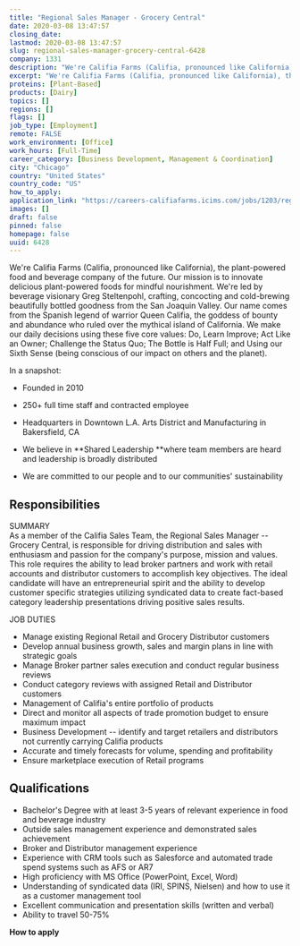 ```yaml
---
title: "Regional Sales Manager - Grocery Central"
date: 2020-03-08 13:47:57
closing_date: 
lastmod: 2020-03-08 13:47:57
slug: regional-sales-manager-grocery-central-6428
company: 1331
description: "We're Califia Farms (Califia, pronounced like California), the plant-powered food and beverage company of the future. Our mission is to innovate delicious plant-powered foods for mindful nourishment. We're led by beverage visionary Greg Steltenpohl, crafting, concocting and cold-brewing beautifully bottled goodness from the San Joaquin Valley. Our name comes from the Spanish legend of warrior Queen Califia, the goddess of bounty and abundance who ruled over the mythical island of California."
excerpt: "We're Califia Farms (Califia, pronounced like California), the plant-powered food and beverage company of the future. Our mission is to innovate delicious plant-powered foods for mindful nourishment. We're led by beverage visionary Greg Steltenpohl, crafting, concocting and cold-brewing beautifully bottled goodness from the San Joaquin Valley. Our name comes from the Spanish legend of warrior Queen Califia, the goddess of bounty and abundance who ruled over the mythical island of California."
proteins: [Plant-Based]
products: [Dairy]
topics: []
regions: []
flags: []
job_type: [Employment]
remote: FALSE
work_environment: [Office]
work_hours: [Full-Time]
career_category: [Business Development, Management & Coordination]
city: "Chicago"
country: "United States"
country_code: "US"
how_to_apply: 
application_link: "https://careers-califiafarms.icims.com/jobs/1203/regional-sales-manager---grocery-central/job"
images: []
draft: false
pinned: false
homepage: false
uuid: 6428
---
```

We\'re Califia Farms (Califia, pronounced like California), the
plant-powered food and beverage company of the future. Our mission is to
innovate delicious plant-powered foods for mindful nourishment. We\'re
led by beverage visionary Greg Steltenpohl, crafting, concocting and
cold-brewing beautifully bottled goodness from the San Joaquin Valley.
Our name comes from the Spanish legend of warrior Queen Califia, the
goddess of bounty and abundance who ruled over the mythical island of
California. We make our daily decisions using these five core
values: Do, Learn Improve; Act Like an Owner; Challenge the Status
Quo; The Bottle is Half Full; and Using our Sixth Sense (being conscious
of our impact on others and the planet).

In a snapshot:

-   Founded in 2010

-   250+ full time staff and contracted employee

-   Headquarters in Downtown L.A. Arts District and Manufacturing in
    Bakersfield, CA

-   We believe in **Shared Leadership **where team members are heard and
    leadership is broadly distributed

-   We are committed to our people and to our communities\'
    sustainability

## Responsibilities

SUMMARY\
As a member of the Califia Sales Team, the Regional Sales Manager --
Grocery Central, is responsible for driving distribution and sales with
enthusiasm and passion for the company's purpose, mission and values.
This role requires the ability to lead broker partners and work with
retail accounts and distributor customers to accomplish key objectives.
The ideal candidate will have an entrepreneurial spirit and the ability
to develop customer specific strategies utilizing syndicated data to
create fact-based category leadership presentations driving positive
sales results.

JOB DUTIES

-   Manage existing Regional Retail and Grocery Distributor customers
-   Develop annual business growth, sales and margin plans in line with
    strategic goals
-   Manage Broker partner sales execution and conduct regular business
    reviews
-   Conduct category reviews with assigned Retail and Distributor
    customers
-   Management of Califia's entire portfolio of products
-   Direct and monitor all aspects of trade promotion budget to ensure
    maximum impact
-   Business Development -- identify and target retailers and
    distributors not currently carrying Califia products
-   Accurate and timely forecasts for volume, spending and profitability
-   Ensure marketplace execution of Retail programs

## Qualifications

-   Bachelor's Degree with at least 3-5 years of relevant experience in
    food and beverage industry
-   Outside sales management experience and demonstrated sales
    achievement
-   Broker and Distributor management experience
-   Experience with CRM tools such as Salesforce and automated trade
    spend systems such as AFS or AR7
-   High proficiency with MS Office (PowerPoint, Excel, Word)
-   Understanding of syndicated data (IRI, SPINS, Nielsen) and how to
    use it as a customer management tool
-   Excellent communication and presentation skills (written and verbal)
-   Ability to travel 50-75%


**How to apply**



